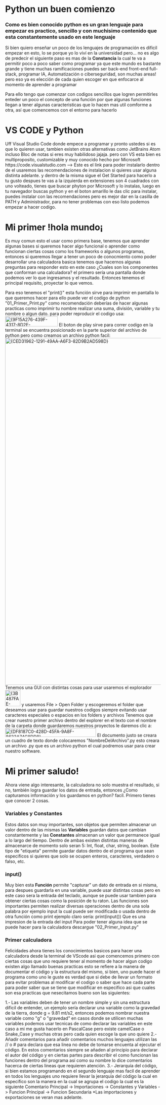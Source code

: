 <h1>Python un buen comienzo</h1>
<h3>Como es bien conocido python es un gran lenguaje para empezar es practico, sencillo y con muchisimo contenido que esta constantemente usado en este lenguaje</h3>

Si bien quiero enseñar un poco de los lenguajes de programación es dificil empezar en esto, lo se porque yo lo viví en la universidad pero...
no es algo de predecir el siguiente paso es mas de la <b>Constancia</b> la cual te va a permitir poco a poco saber como programar ya que este mundo
es bastante grande y tiene muchas ramificaciones puedes ser back-end front-end full-stack, programar IA, Automatización o ciberseguridad, son muchas areas!
pero eso ya es elección de cada quien escoger en que enfocarce al momento de aprender a programar

Para ello tengo que comenzar con codigos sencillos que logren permitirles enteder un poco el concepto de una función por que algunas funciones
llegan a tener algunas caracteristicas que lo hacen mas util comforme a otra, así que comencemos con el entorno para hacerlo

<h1>
  VS CODE y Python
</h1>
Uff Visual Studio Code donde empece a programar y pronto ustedes si es que lo quieren usar, tambien existen otras alternativas como JetBrains Atom incluso Bloc de notas si eres muy habilidoso jajaja.
pero con VS esta bien es multiproposito, customizable y muy conocido hecho por Microsoft https://code.visualstudio.com --> Este es el link para poder instalarlo dentro de el usaremos las recomendaciones
de instalacion si quieres usar alguna distinta adelante. y dentro de la misma sigue el Get Started para hacerlo a tu gusto despues te vas a la izquierda en extensiones son 4 cuadrados con uno volteado,
tienes que buscar phyton por Microsoft y lo instalas, luego en tu navegador buscas python y en el boton amarillo le das clic para instalar, puedes instalar con las recomendaciones pero es mejor
dar en la casilla de PATH y Administrador, para no tener problemas con eso listo podemos empezar a hacer codigo.

<h1>
  Mi primer !hola mundo¡
</h1>
Es muy comun esto el usar como primera base, tenemos que aprender algunas bases si queremos hacer algo funcional o aprender como funcionan ciertas cosas como los frameworks o algunos programas, entonces si queremos llegar a tener un poco de conocmiento como poder desarrollar una calculadora basica tenemos que hacernos algunas preguntas para responder esto en este caso ¿Cuales son los componentes que conforman una calculadora? el primero sería una pantalla donde podemos ver lo que ingresamos y el resultado.
Entonces tenemos el principal requisito, proyectar lo que vemos.

Para eso tenemos el "print()" esta función sirve para imprimir en pantalla lo que queremos hacer para ello puede ver el codigo de python "01_Primer_Print.py"
como recomendación deberías de hacer algunas practicas como imprimir tu nombre realizar una suma, división, variable y tu nombre o algun dato. para poder reproducir el codigo usa:
<img width="170" height="33" alt="{9F15A276-439F-4317-8D2E-498A5C5B60D1}" src="https://github.com/user-attachments/assets/53d14d58-99ca-41af-8e49-2181f7937656" /> 
El boton de play sirve para correr codigo en la terminal se encuentra posicionado en la parte superior del archivo de python pero como creamos un archivo python facil:
<img width="2557" height="1119" alt="{CED31962-1291-49AA-A6F3-82D9B2AD598D}" src="https://github.com/user-attachments/assets/0e5005ec-7d25-4d1d-afb5-789974de5284" />
Tenemos una GUI con distintas cosas para usar usaremos el explorador <img width="49" height="52" alt="{3B487FAE-CEC5-4961-ADD4-A22C560281D4}" src="https://github.com/user-attachments/assets/5f063a19-1330-46c0-a0db-6c6d3b5967dd" /> y usaremos File > Open Folder y escogeremos el folder que deseamos usar para guardar nuestros codigos siempre evitando usar caracteres especiales o espacios en los folders y archivos
Tenemos que crear nuestro primer archivo dentro del explorer en el texto con el nombre de la carpeta donde guardaremos nuestros proyectos le daremos clic a:
<img width="294" height="28" alt="{DF8187C0-428D-45FA-9A8F-8633A74C8DD8}" src="https://github.com/user-attachments/assets/9150cb49-483a-4545-9a81-764758f3c434" />
El documento justo se creara un cuadro de texto donde colocaremos "NombreDelArchivo".py esto creara un archivo .py que es un archivo python el cual podremos usar para crear nuestro software.

<h1>
  Mi primer saludo!
</h1>
Ahora viene algo interesante, la calculadora no solo muestra el resultado, si no, también logra guardar los datos de entrada, entonces ¿Como capturamos información y los guardamos en python? facíl.
Primero tienes que conocer 2 cosas.
<h3>
  Variables y Constantes
</h3>
Estos datos son muy importantes, son objetos que permiten almacenar un valor dentro de las mismas las <b>Variables</b> guardan datos que cambian constantemente y las <b>Constantes</b> almacenan un valor que permanece igual a lo largo del tiempo. Dentro de ambas existen distintas maneras de almacenarce de momento solo seran 5: Int, float, char, string, boolean.
Este tipo de "etiqueta" permite guardar datos dentro de el programa que sean especificos si quieres que solo se ocupen enteros, caracteres, verdadero o falso, etc.
<h3>
  input()
</h3>
Muy bien esta <b>Función</b> permite "capturar" un dato de entrada en si misma, para despues guardarla en una variable, puede usar distintas cosas pero en este caso sera la entrada del teclado, aunque se puede usar tambien para obtener ciertas cosas como la posición de tu raton.
Las funciones son importantes permiten realizar diversas operaciones dentro de una sola palabra por ejemplo input la cual puede ser modificada o usada dentro de otra función como print ejemplo claro sería:
print(input())
Que es una impresion de la entrada del input
Para poder tener alguna idea que se puede hacer para la calculadora descargue "02_Primer_Input.py"
<h3>
  Primer calculadora
</h3>
Felicidades ahora tienes los conocimientos basicos para hacer una calculadora desde la terminal de VScode asi que comencemos primero con ciertas cosas que uno requiere tener al momento de hacer algun codigo existen algo llamado buenas practicas esto se refiere a la manera de documentar el código y la estructura del mismo, si bien, uno puede hacer el programa como uno le guste es verdad que si debe de llevar un formato para evitar problemas al modificar el codigo o saber que hace cada parte para poder saber que se tiene que modificar en especifico asi que cuales son esa practicas que nesecitamos bueno son las siguientes:

1.- Las variables deben de tener un nombre simple y sin una estructura dificil de entender, un ejemplo sería declarar una variable como la gravedad de la tierra, donde g = 9.81 mt/s2, entonces podemos nombrar nuestra variable como "g" o "gravedad" en casos donde se utilicen muchas variables podemos usar tecnicas de como declarar las variables en este caso a mi me gusta hacerlo en PascalCase pero existe camelCase o Snake_Case y muchas otras pero cada quien escoge la que uno quiere
2.- Añadir comentarios para añadir comentarios muchos lenguajes utilizan las // o # para declara que esa linea no debe de tomarse encuenta al ejecutar el código. En estos comentarios siempre se añaden al principio para declarar el autor del código y en ciertas partes para describir el como funcionan las funciones dentro del programa así como su nombre lo dice comentarios hacerca de ciertas lineas que requieren atención.
3.- Jerarquía del código, si bien estamos programando en el segundo lenguaje mas facil de aprender en todos los lenguajes uno requiere llevar la jerarquia del código la cual en especifico son la manera en la cual se agrupa el codigo la cual es la siguiente
Comentario Principal -> Importaciones -> Constantes y Variables -> Funcion Principal -> Funcion Secundaria
*Las importaciones y exportaciones se veran mas adelante.


